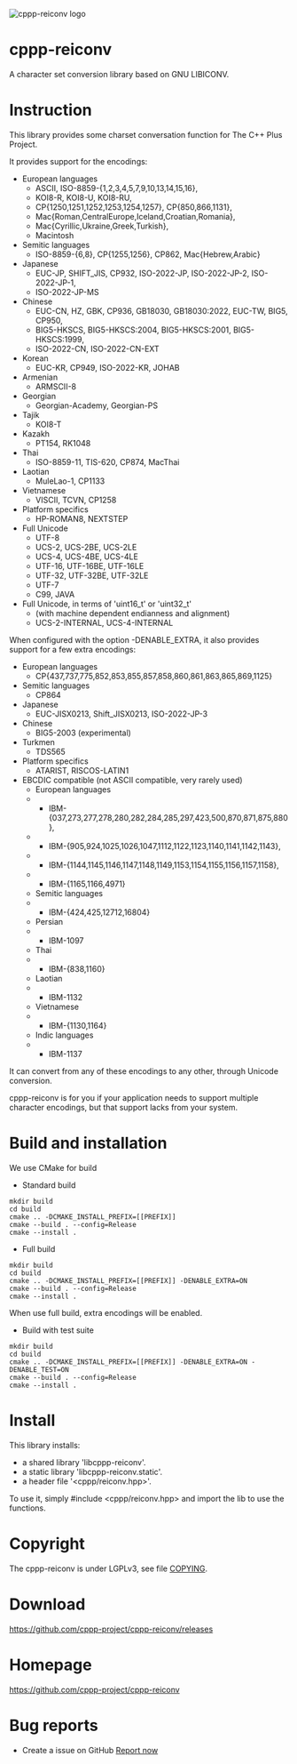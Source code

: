 ![cppp-reiconv logo](https://cppp-project.github.io/cppp-res.github.io/images/reiconv-icon.png)

# cppp-reiconv
A character set conversion library based on GNU LIBICONV.

# Instruction
This library provides some charset conversation function for The C++ Plus Project.

It provides support for the encodings:

+ European languages
    - ASCII, ISO-8859-{1,2,3,4,5,7,9,10,13,14,15,16},
    - KOI8-R, KOI8-U, KOI8-RU,
    - CP{1250,1251,1252,1253,1254,1257}, CP{850,866,1131},
    - Mac{Roman,CentralEurope,Iceland,Croatian,Romania},
    - Mac{Cyrillic,Ukraine,Greek,Turkish},
    - Macintosh
+ Semitic languages
    - ISO-8859-{6,8}, CP{1255,1256}, CP862, Mac{Hebrew,Arabic}
+ Japanese
    - EUC-JP, SHIFT_JIS, CP932, ISO-2022-JP, ISO-2022-JP-2, ISO-2022-JP-1,
    - ISO-2022-JP-MS
+ Chinese
    - EUC-CN, HZ, GBK, CP936, GB18030, GB18030:2022, EUC-TW, BIG5, CP950,
    - BIG5-HKSCS, BIG5-HKSCS:2004, BIG5-HKSCS:2001, BIG5-HKSCS:1999,
    - ISO-2022-CN, ISO-2022-CN-EXT
+ Korean
    - EUC-KR, CP949, ISO-2022-KR, JOHAB
+ Armenian
    - ARMSCII-8
+ Georgian
    - Georgian-Academy, Georgian-PS
+ Tajik
    - KOI8-T
+ Kazakh
    - PT154, RK1048
+ Thai
    - ISO-8859-11, TIS-620, CP874, MacThai
+ Laotian
    - MuleLao-1, CP1133
+ Vietnamese
    - VISCII, TCVN, CP1258
+ Platform specifics
    - HP-ROMAN8, NEXTSTEP
+ Full Unicode
    - UTF-8
    - UCS-2, UCS-2BE, UCS-2LE
    - UCS-4, UCS-4BE, UCS-4LE
    - UTF-16, UTF-16BE, UTF-16LE
    - UTF-32, UTF-32BE, UTF-32LE
    - UTF-7
    - C99, JAVA
+ Full Unicode, in terms of 'uint16_t' or 'uint32_t'
    - (with machine dependent endianness and alignment)
    - UCS-2-INTERNAL, UCS-4-INTERNAL

When configured with the option -DENABLE_EXTRA, it also provides
support for a few extra encodings:

+ European languages
    - CP{437,737,775,852,853,855,857,858,860,861,863,865,869,1125}
+ Semitic languages
    - CP864
+ Japanese
    - EUC-JISX0213, Shift_JISX0213, ISO-2022-JP-3
+ Chinese
    - BIG5-2003 (experimental)
+ Turkmen
    - TDS565
+ Platform specifics
    - ATARIST, RISCOS-LATIN1
+ EBCDIC compatible (not ASCII compatible, very rarely used)
    - European languages
    -    - IBM-{037,273,277,278,280,282,284,285,297,423,500,870,871,875,880},
    -    - IBM-{905,924,1025,1026,1047,1112,1122,1123,1140,1141,1142,1143},
    -    - IBM-{1144,1145,1146,1147,1148,1149,1153,1154,1155,1156,1157,1158},
    -    - IBM-{1165,1166,4971}
    - Semitic languages
    -    - IBM-{424,425,12712,16804}
    - Persian
    -    - IBM-1097
    - Thai
    -    - IBM-{838,1160}
    - Laotian
    -    - IBM-1132
    - Vietnamese
    -    - IBM-{1130,1164}
    - Indic languages
    -    - IBM-1137

It can convert from any of these encodings to any other, through Unicode
conversion.

cppp-reiconv is for you if your application needs to support multiple character
encodings, but that support lacks from your system.


# Build and installation

We use CMake for build

+ Standard build
```shell
mkdir build
cd build
cmake .. -DCMAKE_INSTALL_PREFIX=[[PREFIX]]
cmake --build . --config=Release
cmake --install .
```

+ Full build
```shell
mkdir build
cd build
cmake .. -DCMAKE_INSTALL_PREFIX=[[PREFIX]] -DENABLE_EXTRA=ON
cmake --build . --config=Release
cmake --install .
```

When use full build, extra encodings will be enabled.

+ Build with test suite
```shell
mkdir build
cd build
cmake .. -DCMAKE_INSTALL_PREFIX=[[PREFIX]] -DENABLE_EXTRA=ON -DENABLE_TEST=ON
cmake --build . --config=Release
cmake --install .
```

# Install
This library installs:
  - a shared library 'libcppp-reiconv'.
  - a static library 'libcppp-reiconv.static'.
  - a header file '<cppp/reiconv.hpp>'.

To use it, simply #include <cppp/reiconv.hpp> and import the lib to use the functions.

# Copyright

The cppp-reiconv is under LGPLv3,
see file [COPYING](./COPYING).

# Download

https://github.com/cppp-project/cppp-reiconv/releases

# Homepage

https://github.com/cppp-project/cppp-reiconv

# Bug reports
 + Create a issue on GitHub [Report now](https://github.com/cppp-project/cppp-reiconv/issues/new/)
